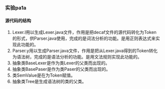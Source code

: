 ### 实验pa1a

#### 源代码的结构

1. Lexer.l用以生成Lexer.java文件，作用是把decaf文件的源代码转化为Token的形式，供Parser.java使用，完成的是词法分析的功能。是用正则表达式来实现此功能的。
2. Parser.y用以生成Parser.java文件，作用是把从Lexer.java得到的Token转化为语法树，完成的是语法分析的功能。是用文法规则实现此功能的。
3. 抽象类BaseLexer是作为类Lexer的父类而出现的。
4. 抽象类BasePaser是作为类Paser的父类而出现的。
5. 类SemValue是在为Token赋值。
6. 抽象类Tree是生成语法树的类的父类。